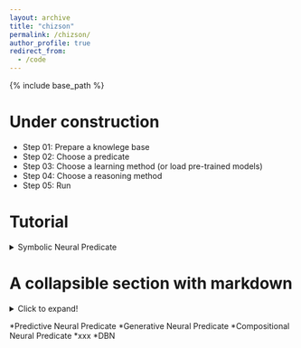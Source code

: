 ```yaml
---
layout: archive
title: "chizson"
permalink: /chizson/
author_profile: true
redirect_from:
  - /code
---
```


{% include base_path %}

Under construction
======

* Step 01: Prepare a knowlege base
* Step 02: Choose a predicate
* Step 03: Choose a learning method (or load pre-trained models)
* Step 04: Choose a reasoning method
* Step 05: Run


Tutorial
======


<details>
 <summary>Symbolic Neural Predicate</summary>

  * Auto-Encoderr NP
  * RBM NP
</details>


# A collapsible section with markdown
<details>
  <summary>Click to expand!</summary>
  
  ## Heading
  1. A numbered
  2. list
     * With some
     * Sub bullets
</details>


*Predictive Neural Predicate
*Generative Neural Predicate
*Compositional Neural Predicate
    *xxx
    *DBN	